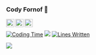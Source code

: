### Cody Fornof 🧸
<a href="https://twitter.com/Cody_James8">
  <img align="left" alt="Cody Fornof's Twitter" width="22px" src="https://raw.githubusercontent.com/peterthehan/peterthehan/master/assets/twitter.svg" />
</a>
<a href="https://www.linkedin.com/in/cody-fornof-47975a198/">
  <img align="left" alt="Cody Fornof's LinkedIN" width="22px" src="https://raw.githubusercontent.com/peterthehan/peterthehan/master/assets/linkedin.svg" />
</a>
<a href="https://leetcode.com/CodyFornof/">
  <img align="left" alt="Cody Fornof's Leetcode" width="22px" src="https://leetcode.com/_next/static/images/logo-dark-c96c407d175e36c81e236fcfdd682a0b.png" />
</a>
<br>

[![Coding Time](https://img.shields.io/badge/code%20time-00%3A05-blue.svg)](https://wakatime.com/@CodyFornof)
<img src="https://visitor-badge.glitch.me/badge?page_id=CodyFornof.CodyFornof" />
[![Lines Written](https://img.shields.io/badge/lines%20written-%E2%89%A5%200-blue.svg)](https://github.com/CodyFornof)

<a href="https://wakatime.com"><img src="https://wakatime.com/share/@32130c20-64f0-4429-902f-883d1ba0450d/7709a231-d0e2-4e50-a285-da5fdefd2257.png" /></a>


<!--START_SECTION:waka-->
<!--END_SECTION:waka-->
<!--
**CodyFornof/CodyFornof** is a ✨ _special_ ✨ repository because its `README.md` (this file) appears on your GitHub profile.
Here are some ideas to get you started:
- 🔭 I’m currently working on ...
- 🌱 I’m currently learning ...
- 👯 I’m looking to collaborate on ...
- 🤔 I’m looking for help with ...
- 💬 Ask me about ...
- 📫 How to reach me: ...
- 😄 Pronouns: ...
- ⚡ Fun fact: ...
-->
